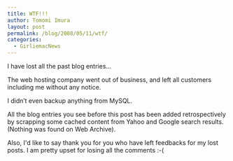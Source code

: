 ```yaml
---
title: WTF!!!
author: Tomomi Imura
layout: post
permalink: /blog/2008/05/11/wtf/
categories:
  - GirliemacNews
---
```

<p class="entry">
  I have lost all the past blog entries&#8230;
</p>

The web hosting company went out of business, and left all customers including me without any notice.

I didn’t even backup anything from MySQL.

All the blog entries you see before this post has been added retrospectively by scrapping some cached content from Yahoo and Google search results. (Nothing was found on Web Archive).

Also, I'd like to say thank you for you who have left feedbacks for my lost posts. I am pretty upset for losing all the comments :-(
